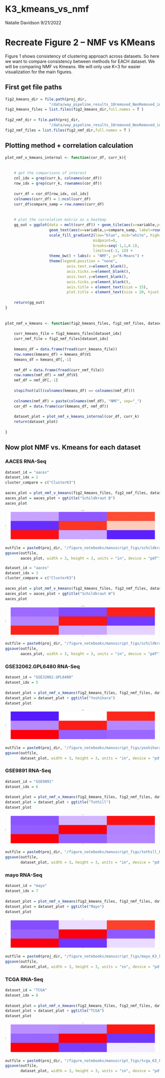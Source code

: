 K3_kmeans_vs_nmf
================
Natalie Davidson
9/21/2022

# Recreate Figure 2 – NMF vs KMeans

Figure 1 shows consistency of clustering approach across datasets. So
here we want to compare consistency between methods for EACH dataset. We
will be comparing NMF vs Kmeans. We will only use K=3 for easier
visualization for the main figures.

## First get file paths

``` r
fig2_kmeans_dir = file.path(proj_dir, 
                    "/data/way_pipeline_results_10removed_NeoRemoved_inclWhites/2.Clustering_DiffExprs-Tables-DScores/")
fig2_kmeans_files = list.files(fig2_kmeans_dir,full.names = T )

fig2_nmf_dir = file.path(proj_dir, 
                    "/data/way_pipeline_results_10removed_NeoRemoved_inclWhites/2.Clustering_DiffExprs-Figures-nmf-DscoreVectors/")
fig2_nmf_files = list.files(fig2_nmf_dir,full.names = T )
```

## Plotting method + correlation calculation

``` r
plot_nmf_v_kmeans_internal <- function(cor_df, curr_k){
        

    # get the comparisons of interest
    col_idx = grep(curr_k, colnames(cor_df))
    row_idx = grep(curr_k, rownames(cor_df))
    
    curr_df = cor_df[row_idx, col_idx]
    colnames(curr_df) = 1:ncol(curr_df)
    curr_df$compare_samp = row.names(curr_df) 

    
    # plot the correlation matrix as a heatmap
    gg_out = ggplot(data = melt(curr_df)) + geom_tile(aes(x=variable,y=compare_samp, fill = value)) +
                    geom_text(aes(x=variable,y=compare_samp, label=round(value, 2))) + 
                    scale_fill_gradient2(low="blue", mid="white", high="red", 
                                        midpoint=0,    
                                        breaks=seq(-1,1,0.1), 
                                        limits=c(-1, 1)) + 
                    theme_bw() + labs(x = "NMF", y="K-Means") +
                    theme(legend.position = "none", 
                            axis.text.x=element_blank(),
                            axis.ticks.x=element_blank(),
                            axis.text.y=element_blank(),
                            axis.ticks.y=element_blank(),
                            axis.title = element_text(size = 15),
                            plot.title = element_text(size = 20, hjust = 0.5))

    return(gg_out)
}


plot_nmf_v_kmeans <- function(fig2_kmeans_files, fig2_nmf_files, dataset_id, dataset_idx, curr_k){
    
    curr_kmeans_file = fig2_kmeans_files[dataset_idx]
    curr_nmf_file = fig2_nmf_files[dataset_idx]
    
    kmeans_df = data.frame(fread(curr_kmeans_file))
    row.names(kmeans_df) = kmeans_df$V1
    kmeans_df = kmeans_df[,-1]
    
    nmf_df = data.frame(fread(curr_nmf_file))
    row.names(nmf_df) = nmf_df$V1
    nmf_df = nmf_df[,-1]
    
    stopifnot(all(colnames(kmeans_df) == colnames(nmf_df)))
    
    colnames(nmf_df) = paste(colnames(nmf_df), "NMF", sep="_")
    cor_df = data.frame(cor(kmeans_df, nmf_df))
    
    dataset_plot = plot_nmf_v_kmeans_internal(cor_df, curr_k)
    return(dataset_plot)
    
}
```

## Now plot NMF vs. Kmeans for each dataset

### AACES RNA-Seq

``` r
dataset_id = "aaces"
dataset_idx = 2
cluster_compare = c("ClusterK3")

aaces_plot = plot_nmf_v_kmeans(fig2_kmeans_files, fig2_nmf_files, dataset_id, dataset_idx, curr_k = "ClusterK3")
aaces_plot = aaces_plot + ggtitle("Schildkraut B")
aaces_plot
```

<img src="K3_kmeans_vs_nmf_files/figure-gfm/aaces_kmeans_nmf-1.png" style="display: block; margin: auto;" />

``` r
outfile = paste0(proj_dir, "/figure_notebooks/manuscript_figs/schildkrautAA_K3_kmeans_v_nmf.pdf")
ggsave(outfile,
       aaces_plot, width = 3, height = 3, units = "in", device = "pdf")
```

``` r
dataset_id = "aaces"
dataset_idx = 3
cluster_compare = c("ClusterK3")

aaces_plot = plot_nmf_v_kmeans(fig2_kmeans_files, fig2_nmf_files, dataset_id, dataset_idx, curr_k = "ClusterK3")
aaces_plot = aaces_plot + ggtitle("Schildkraut W")
aaces_plot
```

<img src="K3_kmeans_vs_nmf_files/figure-gfm/aaces_kmeans_nmf_k3-1.png" style="display: block; margin: auto;" />

``` r
outfile = paste0(proj_dir, "/figure_notebooks/manuscript_figs/schildkrautW_K3_kmeans_v_nmf.pdf")
ggsave(outfile,
       aaces_plot, width = 3, height = 3, units = "in", device = "pdf")
```

### GSE32062.GPL6480 RNA-Seq

``` r
dataset_id = "GSE32062.GPL6480"
dataset_idx = 5

dataset_plot = plot_nmf_v_kmeans(fig2_kmeans_files, fig2_nmf_files, dataset_id, dataset_idx, curr_k = "ClusterK3")
dataset_plot = dataset_plot + ggtitle("Yoshihara")
dataset_plot
```

<img src="K3_kmeans_vs_nmf_files/figure-gfm/GSE32062.GPL6480_kmeans_nmf-1.png" style="display: block; margin: auto;" />

``` r
outfile = paste0(proj_dir, "/figure_notebooks/manuscript_figs/yoshihara_K3_kmeans_v_nmf.pdf")
ggsave(outfile,
       dataset_plot, width = 3, height = 3, units = "in", device = "pdf")
```

### GSE9891 RNA-Seq

``` r
dataset_id = "GSE9891"
dataset_idx = 6

dataset_plot = plot_nmf_v_kmeans(fig2_kmeans_files, fig2_nmf_files, dataset_id, dataset_idx, curr_k = "ClusterK3")
dataset_plot = dataset_plot + ggtitle("Tothill")
dataset_plot
```

<img src="K3_kmeans_vs_nmf_files/figure-gfm/GSE9891_kmeans_nmf-1.png" style="display: block; margin: auto;" />

``` r
outfile = paste0(proj_dir, "/figure_notebooks/manuscript_figs/tothill_K3_kmeans_v_nmf.pdf")
ggsave(outfile,
       dataset_plot, width = 3, height = 3, units = "in", device = "pdf")
```

### mayo RNA-Seq

``` r
dataset_id = "mayo"
dataset_idx = 7

dataset_plot = plot_nmf_v_kmeans(fig2_kmeans_files, fig2_nmf_files, dataset_id, dataset_idx, curr_k = "ClusterK3")
dataset_plot = dataset_plot + ggtitle("Mayo")
dataset_plot
```

<img src="K3_kmeans_vs_nmf_files/figure-gfm/mayo_kmeans_nmf-1.png" style="display: block; margin: auto;" />

``` r
outfile = paste0(proj_dir, "/figure_notebooks/manuscript_figs/mayo_K3_kmeans_v_nmf.pdf")
ggsave(outfile,
       dataset_plot, width = 3, height = 3, units = "in", device = "pdf")
```

### TCGA RNA-Seq

``` r
dataset_id = "TCGA"
dataset_idx = 8

dataset_plot = plot_nmf_v_kmeans(fig2_kmeans_files, fig2_nmf_files, dataset_id, dataset_idx, curr_k = "ClusterK3")
dataset_plot = dataset_plot + ggtitle("TCGA")
dataset_plot
```

<img src="K3_kmeans_vs_nmf_files/figure-gfm/tcga_kmeans_nmf-1.png" style="display: block; margin: auto;" />

``` r
outfile = paste0(proj_dir, "/figure_notebooks/manuscript_figs/tcga_K3_kmeans_v_nmf.pdf")
ggsave(outfile,
       dataset_plot, width = 3, height = 3, units = "in", device = "pdf")
```
